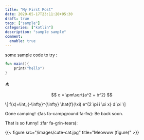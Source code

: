 ```yaml
---
title: "My First Post"
date: 2020-05-17T23:11:28+05:30
draft: true
tags: ["sample"]
categories: ["kotlin"]
description: "sample sample"
comment:
  enable: true
---
```

<!--more-->
some sample code to try :

```kotlin
fun main(){
    print("hello")
}
```
:tent:

$$ c = \pm\sqrt{a^2 + b^2} $$

\\[ f(x)=\int_{-\infty}^{\infty} \hat{f}(\xi) e^{2 \pi i \xi x} d \xi \\]


Gone camping! :(fas fa-campground fa-fw): Be back soon.

That is so funny! :(far fa-grin-tears):

{{< figure src="/images/cute-cat.jpg" title="Meowww (figure)" >}}
